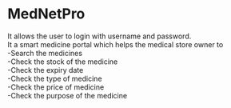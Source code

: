 # MedNetPro
It allows the user to login with username and password.
<br>
It a smart medicine portal which helps the medical store owner to
<br>
-Search the medicines
<br>
-Check the stock of the medicine
<br>
-Check the expiry date
<br>
-Check the type of medicine
<br>
-Check the price of medicine
<br>
-Check the purpose of the medicine
